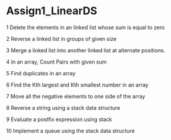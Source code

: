 # Assign1_LinearDS
1 Delete the elements in an linked list whose sum is equal to zero

2 Reverse a linked list in groups of given size

3 Merge a linked list into another linked list at alternate positions.

4 In an array, Count Pairs with given sum

5 Find duplicates in an array

6 Find the Kth largest and Kth smallest number in an array

7 Move all the negative elements to one side of the array

8 Reverse a string using a stack data structure

9 Evaluate a postfix expression using stack

10 Implement a queue using the stack data structure
